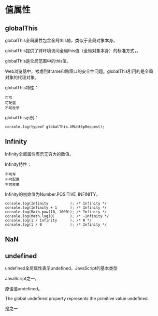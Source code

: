 # 值属性

## globalThis

globalThis全局属性包含全局this值，类似于全局对象本身。

globalThis提供了跨环境访问全局this值（全局对象本身）的标准方式，。

globalThis是全局范围中的this值。

Web浏览器中，考虑到iframe和跨窗口的安全性问题，globalThis引用的是全局对象的代理对象。

globalThis特性：

```
可写
可配置
不可枚举
```

globalThis示例：

```
console.log(typeof globalThis.XMLHttpRequest);
```

## Infinity

Infinity全局属性表示无穷大的数值。

Infinity特性：

```
不可写
不可配置
不可枚举
```

Infinity的初始值为Number.POSITIVE_INFINITY。

```
console.log(Infinity          ); /* Infinity */
console.log(Infinity + 1      ); /* Infinity */
console.log(Math.pow(10, 1000)); /* Infinity */
console.log(Math.log(0)       ); /* -Infinity */
console.log(1 / Infinity      ); /* 0 */
console.log(1 / 0             ); /* Infinity */
```

## NaN






## undefined

undefined全局属性表示undefined，JavaScript的基本类型

JavaScript之一。

原语值undefined。

The global undefined property represents the primitive value undefined. 

是之一










